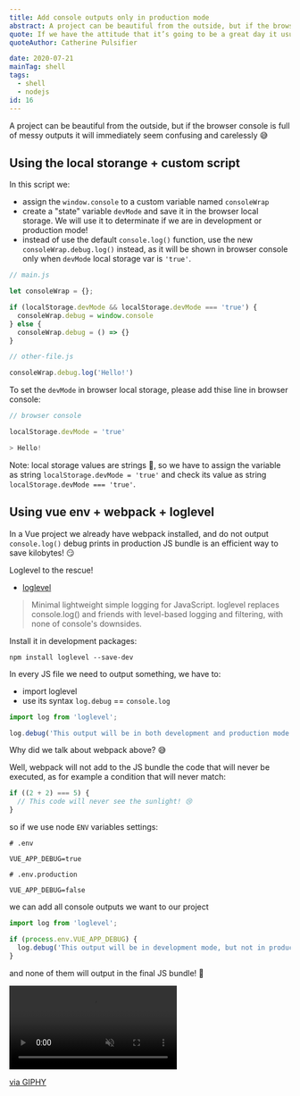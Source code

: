 ```yaml
---
title: Add console outputs only in production mode
abstract: A project can be beautiful from the outside, but if the browser console is full of messy outputs it will immediately seem confusing and carelessly.
quote: If we have the attitude that it’s going to be a great day it usually is.
quoteAuthor: Catherine Pulsifier

date: 2020-07-21
mainTag: shell
tags:
  - shell
  - nodejs
id: 16
---
```


A project can be beautiful from the outside, but if the browser console is full of messy outputs it will immediately seem confusing and carelessly 😅

## Using the local storange + custom script

In this script we:
- assign the `window.console` to a custom variable named `consoleWrap`
- create a "state" variable `devMode` and save it in the browser local storage. We will use it to determinate if we are in development or production mode!
- instead of use the default `console.log()` function, use the new `consoleWrap.debug.log()` instead, as it will be shown in browser console only when `devMode` local storage var is `'true'`.

```js
// main.js

let consoleWrap = {};

if (localStorage.devMode && localStorage.devMode === 'true') {
  consoleWrap.debug = window.console
} else {
  consoleWrap.debug = () => {}
}
```

```js
// other-file.js

consoleWrap.debug.log('Hello!')
```

To set the `devMode` in browser local storage, please add thise line in browser console:

```js
// browser console

localStorage.devMode = 'true'

> Hello!
```

Note: local storage values are strings 🤭, so we have to assign the variable as string `localStorage.devMode = 'true'` and check its value as string `localStorage.devMode === 'true'`.

## Using vue env + webpack + loglevel

In a Vue project we already have webpack installed, and do not output `console.log()` debug prints in production JS bundle is an efficient way to save kilobytes! 😏

Loglevel to the rescue!

- [loglevel](https://github.com/pimterry/loglevel)

> Minimal lightweight simple logging for JavaScript. loglevel replaces console.log() and friends with level-based logging and filtering, with none of console's downsides.

Install it in development packages:

```shell
npm install loglevel --save-dev
```

In every JS file we need to output something, we have to:
- import loglevel
- use its syntax `log.debug` == `console.log`

```js
import log from 'loglevel';

log.debug('This output will be in both development and production mode')
```

Why did we talk about webpack above? 😅

Well, webpack will not add to the JS bundle the code that will never be executed, as for example a condition that will never match:

```js
if ((2 + 2) === 5) {
  // This code will never see the sunlight! 😢
}
```

so if we use node `ENV` variables settings:

```shell
# .env

VUE_APP_DEBUG=true
```

```shell
# .env.production

VUE_APP_DEBUG=false
```

we can add all console outputs we want to our project

```js
import log from 'loglevel';

if (process.env.VUE_APP_DEBUG) {
  log.debug('This output will be in development mode, but not in production mode')
}
```

and none of them will output in the final JS bundle! 🎉

<div class="s-giphy s-giphy--medium-d">
  <video autoplay loop muted playsinline>
    <source src="https://i.giphy.com/media/3rgXBvnbXtxwaWmhr2/giphy.mp4" type="video/mp4">
  </video>
  <p><a href="https://giphy.com/gifs/dancing-dinosaur-t-rex-3rgXBvnbXtxwaWmhr2">via GIPHY</a></p>
</div>
